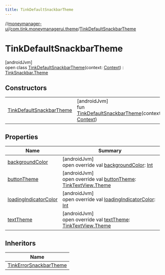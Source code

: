 ```yaml
---
title: TinkDefaultSnackbarTheme
---
```

//[moneymanager-ui](../../../index.html)/[com.tink.moneymanagerui.theme](../index.html)/[TinkDefaultSnackbarTheme](index.html)



# TinkDefaultSnackbarTheme



[androidJvm]\
open class [TinkDefaultSnackbarTheme](index.html)(context: [Context](https://developer.android.com/reference/kotlin/android/content/Context.html)) : [TinkSnackbar.Theme](../../com.tink.moneymanagerui.view/-tink-snackbar/-theme/index.html)



## Constructors


| | |
|---|---|
| [TinkDefaultSnackbarTheme](-tink-default-snackbar-theme.html) | [androidJvm]<br>fun [TinkDefaultSnackbarTheme](-tink-default-snackbar-theme.html)(context: [Context](https://developer.android.com/reference/kotlin/android/content/Context.html)) |


## Properties


| Name | Summary |
|---|---|
| [backgroundColor](background-color.html) | [androidJvm]<br>open override val [backgroundColor](background-color.html): [Int](https://kotlinlang.org/api/latest/jvm/stdlib/kotlin/-int/index.html) |
| [buttonTheme](button-theme.html) | [androidJvm]<br>open override val [buttonTheme](button-theme.html): [TinkTextView.Theme](../../com.tink.moneymanagerui.view/-tink-text-view/-theme/index.html) |
| [loadingIndicatorColor](loading-indicator-color.html) | [androidJvm]<br>open override val [loadingIndicatorColor](loading-indicator-color.html): [Int](https://kotlinlang.org/api/latest/jvm/stdlib/kotlin/-int/index.html) |
| [textTheme](text-theme.html) | [androidJvm]<br>open override val [textTheme](text-theme.html): [TinkTextView.Theme](../../com.tink.moneymanagerui.view/-tink-text-view/-theme/index.html) |


## Inheritors


| Name |
|---|
| [TinkErrorSnackbarTheme](../-tink-error-snackbar-theme/index.html) |

